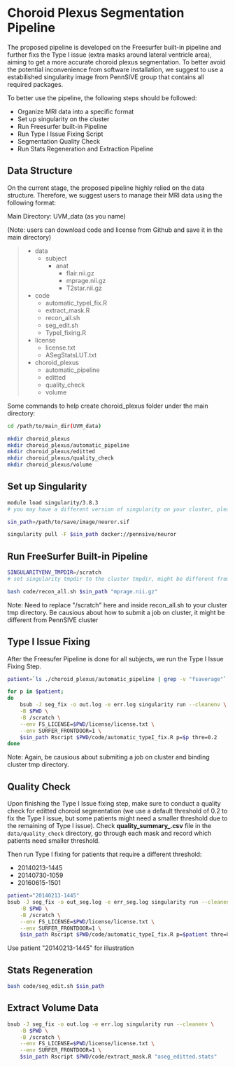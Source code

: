 # Choroid Plexus Segmentation Pipeline

The proposed pipeline is developed on the Freesurfer built-in pipeline and further fixs the Type I issue (extra masks around lateral ventricle area), aiming to get a more accurate choroid plexus segmentation. To better avoid the potential inconvenience from software installation, we suggest to use a estabilished singularity image from PennSIVE group that contains all required packages.

To better use the pipeline, the following steps should be followed:

*   Organize MRI data into a specific format
*   Set up singularity on the cluster
*   Run Freesurfer built-in Pipeline
*   Run Type I Issue Fixing Script
*   Segmentation Quality Check
*   Run Stats Regeneration and Extraction Pipeline

## Data Structure

On the current stage, the proposed pipeline highly relied on the data structure. Therefore, we suggest users to manage their MRI data using the following format:

Main Directory: UVM_data (as you name) 

(Note: users can download code and license from Github and save it in the main directory) 

>   * data
>        * subject
>            * anat
>                * flair.nii.gz
>                * mprage.nii.gz
>                * T2star.nii.gz
>   * code
>       * automatic_typeI_fix.R
>       * extract_mask.R
>       * recon_all.sh
>       * seg_edit.sh
>       * TypeI_fixing.R
>   * license
>       * license.txt
>       * ASegStatsLUT.txt
>   * choroid_plexus
>       * automatic_pipeline
>       * editted
>       * quality_check
>       * volume

Some commands to help create choroid_plexus folder under the main directory:

```bash
cd /path/to/main_dir(UVM_data)

mkdir choroid_plexus
mkdir choroid_plexus/automatic_pipeline
mkdir choroid_plexus/editted
mkdir choroid_plexus/quality_check
mkdir choroid_plexus/volume
```

## Set up Singularity 

```bash
module load singularity/3.8.3 
# you may have a different version of singularity on your cluster, please check for the right version.

sin_path=/path/to/save/image/neuror.sif

singularity pull -F $sin_path docker://pennsive/neuror
```

## Run FreeSurfer Built-in Pipeline

```bash
SINGULARITYENV_TMPDIR=/scratch
# set singularity tmpdir to the cluster tmpdir, might be different from cluster to cluster.

bash code/recon_all.sh $sin_path "mprage.nii.gz" 
```
Note: Need to replace "/scratch" here and inside recon_all.sh to your cluster tmp directory. Be causious about how to submit a job on cluster, it might be different from PennSIVE cluster

## Type I Issue Fixing 

After the Freesufer Pipeline is done for all subjects, we run the Type I Issue Fixing Step.

```bash
patient=`ls ./choroid_plexus/automatic_pipeline | grep -v "fsaverage"`

for p in $patient;
do
    bsub -J seg_fix -o out.log -e err.log singularity run --cleanenv \
    -B $PWD \
    -B /scratch \
    --env FS_LICENSE=$PWD/license/license.txt \
    --env SURFER_FRONTDOOR=1 \
    $sin_path Rscript $PWD/code/automatic_typeI_fix.R p=$p thre=0.2
done
```
Note: Again, be causious about submiting a job on cluster and binding cluster tmp directory.

## Quality Check

Upon finishing the Type I Issue fixing step, make sure to conduct a quality check for editted choroid segmentation (we use a default threshold of 0.2 to fix the Type I issue, but some patients might need a smaller threshold due to the remaining of Type I issue). Check **quality_summary_<patientID>.csv** file in the `data/quality_check` directory, go through each mask and record which patients need smaller threshold.

Then run Type I fixing for patients that require a different threshold:

* 20140213-1445
* 20140730-1059
* 20160615-1501

```bash
patient="20140213-1445"
bsub -J seg_fix -o out_seg.log -e err_seg.log singularity run --cleanenv \
    -B $PWD \
    -B /scratch \
    --env FS_LICENSE=$PWD/license/license.txt \
    --env SURFER_FRONTDOOR=1 \
    $sin_path Rscript $PWD/code/automatic_typeI_fix.R p=$patient thre=0.1
```
Use patient "20140213-1445" for illustration

## Stats Regeneration

```bash
bash code/seg_edit.sh $sin_path
```


## Extract Volume Data

```bash
bsub -J seg_fix -o out.log -e err.log singularity run --cleanenv \
    -B $PWD \
    -B /scratch \
    --env FS_LICENSE=$PWD/license/license.txt \
    --env SURFER_FRONTDOOR=1 \
    $sin_path Rscript $PWD/code/extract_mask.R "aseg_editted.stats"
```
